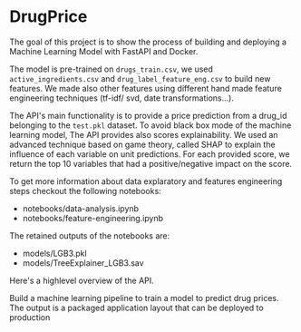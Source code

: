 # DrugPrice
The goal of this project is to show the process of building and deploying a Machine Learning Model with FastAPI and Docker.

The model is pre-trained on `drugs_train.csv`, we used `active_ingredients.csv` and `drug_label_feature_eng.csv` to build new features.
We made also other features using different hand made feature engineering techniques (tf-idf/ svd, date transformations...).

The API's main functionality is to provide a price prediction from a drug_id belonging to the `test.pkl` dataset. 
To avoid black box mode of the machine learning model, The API provides also scores explainability. We used an advanced technique based on game theory, called SHAP to explain the influence of each variable on unit predictions. 
For each provided score, we return the top 10 variables that had a positive/negative impact on the score.

To get more information about data explaratory and features engineering steps checkout the following notebooks:
* notebooks/data-analysis.ipynb
* notebooks/feature-engineering.ipynb

The retained outputs of the notebooks are:
* models/LGB3.pkl
* models/TreeExplainer_LGB3.sav

Here's a highlevel overview of the API.


Build a machine learning pipeline to train a model to predict drug prices. The output is a packaged application layout that can be deployed to production